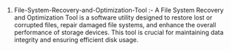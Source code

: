 1. File-System-Recovery-and-Optimization-Tool
:- A File System Recovery and Optimization Tool is a software utility designed to restore lost or corrupted files, repair damaged file systems, and enhance the overall performance of storage devices. This tool is crucial for maintaining data integrity and ensuring efficient disk usage.

